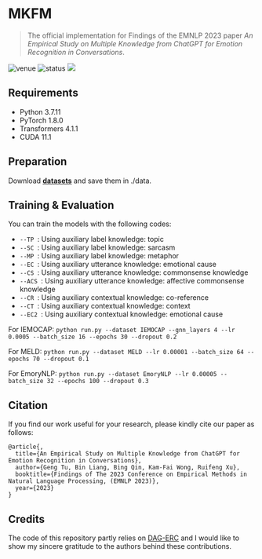 # MKFM

> The official implementation for Findings of the EMNLP 2023 paper *An Empirical Study on Multiple Knowledge from ChatGPT for Emotion Recognition in Conversations*.

<img src="https://img.shields.io/badge/Venue-EMNLP--23-blue" alt="venue"/> <img src="https://img.shields.io/badge/Status-Accepted-success" alt="status"/> <img src="https://img.shields.io/badge/Issues-Welcome-red">

## Requirements
* Python 3.7.11
* PyTorch 1.8.0
* Transformers 4.1.1
* CUDA 11.1

## Preparation
Download [**datasets**](https://drive.google.com/file/d/1Xxgp-D2idEcds023iPilyCXYY4kF9tm8/view?usp=drive_link) and save them in ./data.

## Training & Evaluation
You can train the models with the following codes:

* ```--TP ```: Using auxiliary label knowledge: topic
* ```--SC ```: Using auxiliary label knowledge: sarcasm
* ```--MP ```: Using auxiliary label knowledge: metaphor
* ```--EC ```: Using auxiliary utterance knowledge: emotional cause
* ```--CS ```: Using auxiliary utterance knowledge: commonsense knowledge
* ```--ACS ```: Using auxiliary utterance knowledge: affective commonsense knowledge
* ```--CR ```: Using auxiliary contextual knowledge: co-reference
* ```--CT ```: Using auxiliary contextual knowledge: context
* ```--EC2 ```: Using auxiliary contextual knowledge: emotional cause

For IEMOCAP: ```python run.py --dataset IEMOCAP --gnn_layers 4 --lr 0.0005 --batch_size 16 --epochs 30 --dropout 0.2 ```

For MELD: ```python run.py --dataset MELD --lr 0.00001 --batch_size 64 --epochs 70 --dropout 0.1 ```

For EmoryNLP: ```python run.py --dataset EmoryNLP --lr 0.00005 --batch_size 32 --epochs 100 --dropout 0.3 ```

## Citation
If you find our work useful for your research, please kindly cite our paper as follows:
```
@article{,
  title={An Empirical Study on Multiple Knowledge from ChatGPT for Emotion Recognition in Conversations},
  author={Geng Tu, Bin Liang, Bing Qin, Kam-Fai Wong, Ruifeng Xu},
  booktitle={Findings of The 2023 Conference on Empirical Methods in Natural Language Processing, (EMNLP 2023)},
  year={2023}
}
```

## Credits
The code of this repository partly relies on [DAG-ERC](https://github.com/shenwzh3/DAG-ERC) and I would like to show my sincere gratitude to the authors behind these contributions.
